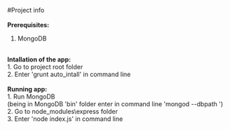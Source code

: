 #Project info<br />
<br />
<strong>Prerequisites:</strong><br />
1. MongoDB<br />
<br />
<strong>Intallation of the app:</strong><br />
1. Go to project root folder<br />
2. Enter 'grunt auto_intall' in command line<br />
<br />
<strong>Running app:</strong><br />
1. Run MongoDB<br />
(being in MongoDB 'bin' folder enter in command line 'mongod --dbpath <path_to_project_folder\database>')<br />
2. Go to node_modules\express folder<br />
3. Enter 'node index.js' in command line<br />
